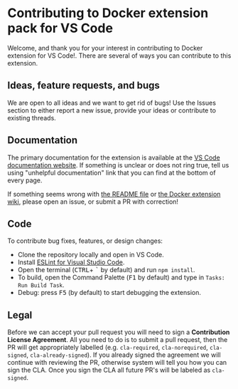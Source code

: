 # Contributing to Docker extension pack for VS Code

Welcome, and thank you for your interest in contributing to Docker extension for VS Code!. There are several of ways you can contribute to this extension.

## Ideas, feature requests, and bugs
We are open to all ideas and we want to get rid of bugs! Use the Issues section to either report a new issue, provide your ideas or contribute to existing threads.

## Documentation
The primary documentation for the extension is available at the [VS Code documentation website](https://code.visualstudio.com/docs/containers/overview). If something is unclear or does not ring true, tell us using "unhelpful documentation" link that you can find at the bottom of every page.

If something seems wrong with [the README file](README.md) or [the Docker extension wiki](https://github.com/microsoft/vscode-docker/wiki),  please open an issue, or submit a PR with correction!

## Code
To contribute bug fixes, features, or design changes:
  * Clone the repository locally and open in VS Code.
  * Install [ESLint for Visual Studio Code](https://marketplace.visualstudio.com/items?itemName=dbaeumer.vscode-eslint).
  * Open the terminal (<kbd>CTRL</kbd>+ <kbd>\`</kbd> by default) and run `npm install`.
  * To build, open the Command Palette (<kbd>F1</kbd> by default) and type in `Tasks: Run Build Task`.
  * Debug: press <kbd>F5</kbd> (by default) to start debugging the extension.

## Legal

Before we can accept your pull request you will need to sign a **Contribution License Agreement**. All you need to do is to submit a pull request, then the PR will get appropriately labelled (e.g. `cla-required`, `cla-norequired`, `cla-signed`, `cla-already-signed`). If you already signed the agreement we will continue with reviewing the PR, otherwise system will tell you how you can sign the CLA. Once you sign the CLA all future PR's will be labeled as `cla-signed`.
